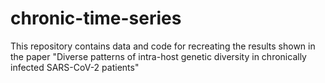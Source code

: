 # chronic-time-series
This repository contains data and code for recreating the results shown in the paper "Diverse patterns of intra-host genetic diversity in chronically infected SARS-CoV-2 patients"
